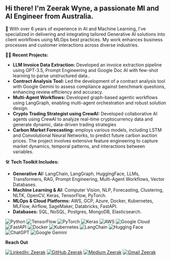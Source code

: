## Hi there! I'm Zeerak Wyne, a passionate Ml and AI Engineer from Australia.

🚀 With over 6 years of experience in AI and Machine Learning, I've specialized in delivering and integrating tailored Generative AI solutions into client workflows using MLOps best practices. My work enhances business processes and customer interactions across diverse industries.

👨‍💻 **Recent Projects:**
- **LLM Invoice Data Extraction:** Developed an invoice extraction pipeline using GPT-3.5, Prompt Engineering and Google Doc AI with few-shot learning to parse unstructured data..
- **Contract Analysis Tool:** Led the development of a contract analysis tool with Google Gemini to assess compliance against benchmark questions, enhancing review efficiency and accuracy.
- **Multi-Agent Workflows:** Developed graph-based agentic workflows using LangGraph, enabling multi-agent orchestration and robust solution design.
- **Crypto Trading Strategist using CrewAI:** Developed collaborative AI agents using CrewAI to analyze real-time cryptocurrency data and generate dynamic, data-driven trading strategies
- **Carbon Market Forecasting:** employs various models, including LSTM and Convolutional Neural Networks, to predict future carbon auction prices. The project involves extensive feature engineering to capture market dynamics, temporal patterns, and interactions between variables.

🛠️ **Tech Toolkit Includes:**
- **Generative AI:** LangChain, LangGraph, HuggingFace, LLMs, Transformers, RAG, Prompt Engineering, Multi-Agent Workflows, Vector Databases.
- **Machine Learning & AI:** Computer Vision, NLP, Forecasting, Clustering, NLTK, OpenCV, Keras, TensorFlow, PyTorch.
- **MLOps & Cloud Platforms:** AWS, GCP, Azure, Docker, Kubernetes, MLFlow, Airflow, SageMaker, Databricks, FastAPI.
- **Databases:** SQL, NoSQL, Postgres, MongoDB, Elasticsearch.

![Python](https://img.shields.io/badge/Python-3776AB?style=for-the-badge&logo=python&logoColor=white)
![TensorFlow](https://img.shields.io/badge/TensorFlow-FF6F00?style=for-the-badge&logo=tensorflow&logoColor=white)
![PyTorch](https://img.shields.io/badge/PyTorch-EE4C2C?style=for-the-badge&logo=pytorch&logoColor=white)
![Keras](https://img.shields.io/badge/Keras-%23D00000.svg?style=for-the-badge&logo=Keras&logoColor=white)
![AWS](https://img.shields.io/badge/AWS-232F3E?style=for-the-badge&logo=amazon-aws&logoColor=white)
![Google Cloud](https://img.shields.io/badge/GoogleCloud-%234285F4.svg?style=for-the-badge&logo=google-cloud&logoColor=white)
![FastAPI](https://img.shields.io/badge/FastAPI-005571?style=for-the-badge&logo=fastapi)
![Docker](https://img.shields.io/badge/Docker-2496ED?style=for-the-badge&logo=docker&logoColor=white)
![Kubernetes](https://img.shields.io/badge/Kubernetes-326CE5?style=for-the-badge&logo=kubernetes&logoColor=white)
![LangChain](https://img.shields.io/badge/LangChain-FF5733?style=for-the-badge&logoColor=white)
![Hugging Face](https://img.shields.io/badge/HuggingFace-FFCC00?style=for-the-badge&logo=huggingface&logoColor=black)
![ChatGPT](https://img.shields.io/badge/ChatGPT-74aa9c?style=for-the-badge&logo=openai&logoColor=white)
![Google Gemini](https://img.shields.io/badge/Google%20Gemini-8E75B2?style=for-the-badge&logo=googlegemini&logoColor=white)

**Reach Out**

[![LinkedIn: Zeerak](https://img.shields.io/badge/linkedin-%230077B5.svg?style=for-the-badge&logo=linkedin&logoColor=white&link=https://www.linkedin.com/in/zeerakwyne/)](https://www.linkedin.com/in/zeerakwyne/)
[![GitHub Zeerak](https://img.shields.io/badge/github-%23121011.svg?style=for-the-badge&logo=github&logoColor=white)](https://github.com/wyne1)
[![Medium Zeerak](https://img.shields.io/badge/Medium-12100E?style=for-the-badge&logo=medium&logoColor=white)](https://medium.com/@zeerakwyne)
[![Gmail Zeerak](https://img.shields.io/badge/Gmail-D14836?style=for-the-badge&logo=gmail&logoColor=white)](mailto:zeerak.wyne@gmail.com)


